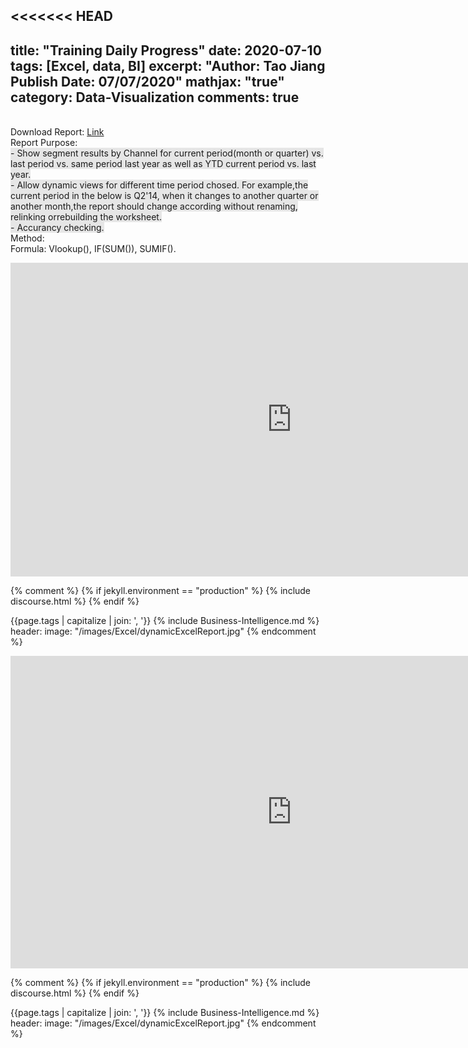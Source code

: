 <<<<<<< HEAD
---
title: "Training Daily Progress"
date: 2020-07-10
tags: [Excel, data, BI]
excerpt: "Author: Tao Jiang Publish Date: 07/07/2020"
mathjax: "true" 
category: Data-Visualization
comments: true
---
<br>Download Report: [Link](https://github.com/taojiangdt/Excel)
<br>Report Purpose:<font style="background:#E6E6E6">
<br>- Show segment results by Channel for current period(month or quarter) vs. last period vs. same period last year as well as YTD current period vs. last year.
<br>- Allow dynamic views for different time period chosed. For example,the current period in the below is Q2'14, when it changes to another quarter or another month,the report should change according without renaming, relinking orrebuilding the worksheet.
<br>- Accurancy checking.
</font> 
<br>Method:
<br>Formula: Vlookup(), IF(SUM()), SUMIF().


<!--<img src="{{ site.url }}{{ site.baseurl }}/images/Excel/dynamicExcelReport.jpg" alt="">-->
<!--<iframe width="900" height="500" frameborder="0" scrolling="no" src="https://onedrive.live.com/embed?resid=8B290B34D8C72783%211919&authkey=%21AI0EgLL6Qi5p6N4&em=2&AllowTyping=True&ActiveCell='Report'!X6&wdHideGridlines=True&wdInConfigurator=True"></iframe>-->

<iframe width="900" height="502" frameborder="0" scrolling="no" src="https://onedrive.live.com/embed?resid=8B290B34D8C72783%211995&authkey=%21AAjYfKUsbAYTnpc&em=2&wdAllowInteractivity=False&wdHideGridlines=True&wdHideHeaders=True&wdDownloadButton=True&wdInConfigurator=True"></iframe>


{% comment %}
{% if jekyll.environment == "production" %}
   {% include discourse.html %}
{% endif %}



{{page.tags | capitalize | join: ', '}}
{% include Business-Intelligence.md %}
header:
  image: "/images/Excel/dynamicExcelReport.jpg"
{% endcomment %}
<!--
header:
=======
---
title: "Training Daily Progress"
date: 2020-07-10
tags: [Excel, data, BI]
excerpt: "Author: Tao Jiang Publish Date: 07/07/2020"
mathjax: "true" 
category: Data-Visualization
comments: true
---
<br>Download Report: [Link](https://github.com/taojiangdt/Excel)
<br>Report Purpose:<font style="background:#E6E6E6">
<br>- Show segment results by Channel for current period(month or quarter) vs. last period vs. same period last year as well as YTD current period vs. last year.
<br>- Allow dynamic views for different time period chosed. For example,the current period in the below is Q2'14, when it changes to another quarter or another month,the report should change according without renaming, relinking orrebuilding the worksheet.
<br>- Accurancy checking.
</font> 
<br>Method:
<br>Formula: Vlookup(), IF(SUM()), SUMIF().


<!--<img src="{{ site.url }}{{ site.baseurl }}/images/Excel/dynamicExcelReport.jpg" alt="">-->
<!--<iframe width="900" height="500" frameborder="0" scrolling="no" src="https://onedrive.live.com/embed?resid=8B290B34D8C72783%211919&authkey=%21AI0EgLL6Qi5p6N4&em=2&AllowTyping=True&ActiveCell='Report'!X6&wdHideGridlines=True&wdInConfigurator=True"></iframe>-->

<iframe width="900" height="500" frameborder="0" scrolling="no" src="https://onedrive.live.com/embed?resid=8B290B34D8C72783%211995&authkey=%21AAjYfKUsbAYTnpc&em=2&wdAllowInteractivity=False&wdHideGridlines=True&wdHideHeaders=True&wdDownloadButton=True&wdInConfigurator=True"></iframe>


{% comment %}
{% if jekyll.environment == "production" %}
   {% include discourse.html %}
{% endif %}



{{page.tags | capitalize | join: ', '}}
{% include Business-Intelligence.md %}
header:
  image: "/images/Excel/dynamicExcelReport.jpg"
{% endcomment %}
<!--
header:
>>>>>>> 5f7cc17844af50e67980361ec8f80e96bf62d991
  image: "/images/Excel/dynamicExcelReport.jpg"-->